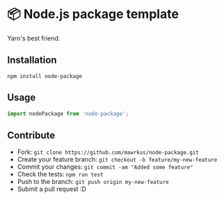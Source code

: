 # 📦 Node.js package template

Yarn's best friend.

## Installation

```shell
npm install node-package
```

## Usage

```js
import nodePackage from 'node-package';
```

## Contribute

- Fork: `git clone https://github.com/mawrkus/node-package.git`
- Create your feature branch: `git checkout -b feature/my-new-feature`
- Commit your changes: `git commit -am "Added some feature"`
- Check the tests: `npm run test`
- Push to the branch: `git push origin my-new-feature`
- Submit a pull request :D

